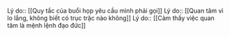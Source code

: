 Lý do:: [[Quy tắc của buổi họp yêu cầu mình phải gọi]]
Lý do:: [[Quan tâm vì lo lắng, không biết có trục trặc nào không]]
Lý do:: [[Cảm thấy việc quan tâm là mệnh lệnh đạo đức]]
